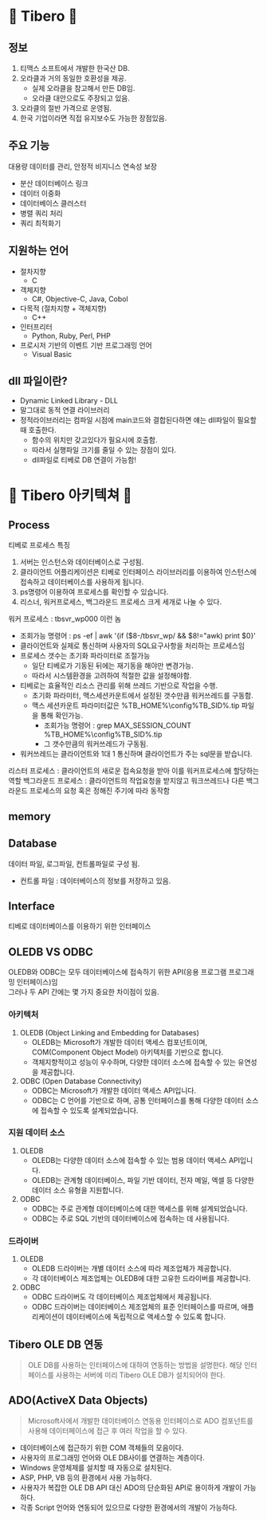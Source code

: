 # 🦎 Tibero 🦎

## 정보
1. 티맥스 소프트에서 개발한 한국산 DB.
2. 오라클과 거의 동일한 호환성을 제공.
	* 실제 오라클을 참고해서 만든 DB임.
	* 오라클 대안으로도 주장되고 있음.
3. 오라클의 절반 가격으로 운영됨.
4. 한국 기업이라면 직접 유지보수도 가능한 장점있음.

## 주요 기능
대용량 데이터를 관리, 안정적 비지니스 연속성 보장
* 분산 데이터베이스 링크
* 데이터 이중화
* 데이터베이스 클러스터
* 병렬 쿼리 처리
* 쿼리 최적화기

## 지원하는 언어
* 절차지향
	* C
* 객체지향
	* C#, Objective-C, Java, Cobol
* 다목적 (절차지향 + 객체지향)
	* C++
* 인터프리터
	* Python, Ruby, Perl, PHP
* 프로시저 기반의 이벤트 기반 프로그래밍 언어
	* Visual Basic

## dll 파일이란?
* Dynamic Linked Library - DLL
* 말그대로 동적 연결 라이브러리
* 정적라이브러리는 컴파일 시점에 main코드와 결합된다하면 얘는 dll파일이 필요할 때 호출한다.
	* 함수의 위치만 갖고있다가 필요시에 호출함.
	* 따라서 실행파일 크기를 줄일 수 있는 장점이 있다.
	* dll파일로 티베로 DB 연결이 가능함!  



#  🦎 Tibero 아키텍쳐 🦎
## Process
티베로 프로세스 특징
1. 서버는 인스턴스와 데이터베이스로 구성됨.  
2. 클라이언트 어플리케이션은 티베로 인터페이스 라이브러리를 이용하여 인스턴스에 접속하고 데이터베이스를 사용하게 됩니다.
3. ps명령어 이용하여 프로세스를 확인할 수 있습니다.
4. 리스너, 워커프로세스, 백그라운드 프로세스 크게 세개로 나눌 수 있다.

워커 프로세스 : tbsvr_wp000 이런 놈  
* 조회가능 명령어 : ps -ef | awk '{if ($8-/tbsvr_wp/ && $8!="awk) print $0}'  
* 클라이언트와 실제로 통신하며 사용자의 SQL요구사항을 처리하는 프로세스임
* 프로세스 갯수는 초기화 파라미터로 조절가능
	* 일단 티베로가 기동된 뒤에는 재기동을 해야만 변경가능.
	* 따라서 시스템환경을 고려하여 적절한 값을 설정해야함.
* 티베로는 효율적인 리소스 관리를 위해 쓰레드 기반으로 작업을 수행.
	* 초기화 파라미터, 맥스세션카운트에서 설정된 갯수만큼 워커쓰레드를 구동함.
	* 맥스 세션카운트 파라미터값은 %TB_HOME%\config\%TB_SID%.tip 파일을 통해 확인가능.
		* 조회가능 명령어 : grep MAX_SESSION_COUNT %TB_HOME%\config\%TB_SID%.tip
		* 그 갯수만큼의 워커쓰레드가 구동됨.
* 워커쓰레드는 클라이언트와 1대 1 통신하며 클라이언트가 주는 sql문을 받습니다.

리스터 프로세스 : 클라이언트의 새로운 접속요청을 받아 이를 워커프로세스에 할당하는 역할
백그라운드 프로세스 : 클라이언트의 작업요청을 받지않고 워크쓰레드나 다른 백그라운드 프로세스의 요청 혹은 정해진 주기에 따라 동작함

## memory
## Database
데이터 파일, 로그파일, 컨트롤파일로 구성 됨.
* 컨트롤 파일 : 데이터베이스의 정보를 저장하고 있음.

## Interface
티베로 데이터베이스를 이용하기 위한 인터페이스

## OLEDB VS ODBC
OLEDB와 ODBC는 모두 데이터베이스에 접속하기 위한 API(응용 프로그램 프로그래밍 인터페이스)임  
그러나 두 API 간에는 몇 가지 중요한 차이점이 있음.  
### 아키텍처
1. OLEDB (Object Linking and Embedding for Databases)
	* OLEDB는 Microsoft가 개발한 데이터 액세스 컴포넌트이며, COM(Component Object Model) 아키텍처를 기반으로 합니다.
	* 객체지향적이고 성능이 우수하며, 다양한 데이터 소스에 접속할 수 있는 유연성을 제공합니다.
2. ODBC (Open Database Connectivity)
	* ODBC는 Microsoft가 개발한 데이터 액세스 API입니다.
	* ODBC는 C 언어를 기반으로 하며, 공통 인터페이스를 통해 다양한 데이터 소스에 접속할 수 있도록 설계되었습니다.

### 지원 데이터 소스
1. OLEDB
	* OLEDB는 다양한 데이터 소스에 접속할 수 있는 범용 데이터 액세스 API입니다.
	* OLEDB는 관계형 데이터베이스, 파일 기반 데이터, 전자 메일, 엑셀 등 다양한 데이터 소스 유형을 지원합니다.
2. ODBC
	* ODBC는 주로 관계형 데이터베이스에 대한 액세스를 위해 설계되었습니다.
	* ODBC는 주로 SQL 기반의 데이터베이스에 접속하는 데 사용됩니다.

### 드라이버
1. OLEDB
	* OLEDB 드라이버는 개별 데이터 소스에 따라 제조업체가 제공합니다. 
	* 각 데이터베이스 제조업체는 OLEDB에 대한 고유한 드라이버를 제공합니다.
2. ODBC
	* ODBC 드라이버도 각 데이터베이스 제조업체에서 제공됩니다.
	* ODBC 드라이버는 데이터베이스 제조업체의 표준 인터페이스를 따르며, 애플리케이션이 데이터베이스에 독립적으로 액세스할 수 있도록 합니다.

## Tibero OLE DB 연동
> OLE DB를 사용하는 인터페이스에 대하여 연동하는 방법을 설명한다. 해당 인터페이스를 사용하는 서버에 미리 Tibero OLE DB가 설치되어야 한다.

## ADO(ActiveX Data Objects)
> Microsoft사에서 개발한 데이터베이스 연동용 인터페이스로 ADO 컴포넌트를 사용해 데이터페이스에 접근 후 여러 작업을 할 수 있다.  
* 데이터베이스에 접근하기 위한 COM 객체들의 모음이다.
* 사용자의 프로그래밍 언어와 OLE DB사이를 연결하는 계층이다.
* Windows 운영체제를 설치할 때 자동으로 설치된다.
* ASP, PHP, VB 등의 환경에서 사용 가능하다.
* 사용자가 복잡한 OLE DB API 대신 ADO의 단순화된 API로 용이하게 개발이 가능하다.
* 각종 Script 언어와 연동되어 있으므로 다양한 환경에서의 개발이 가능하다.